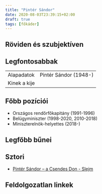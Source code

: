 ```yaml
---
title: "Pintér Sándor"
date: 2020-08-03T23:39:15+02:00
draft: true
tags: [főkáder]
---
```


## Röviden és szubjektíven



## Legfontosabbak

|                           |                                                                    |
| :---                      | :----                                                              |
| Alapadatok                | Pintér Sándor (1948-)                                              |
| Kinek a kije              |                                                                    |

## Főbb pozíciói

- Országos rendőrfőkapitány (1991-1996)
- Belügyminiszter (1998-2020, 2010-2018)
- Miniszterelnök-helyettes (2018-)

## Legfőbb bűnei



## Sztori

- [Pintér Sándor – a Csendes Don - Slejm](https://slejm.atlatszo.hu/2016/11/19/pinter-sandor-a-csendes-don/)

## Feldolgozatlan linkek
